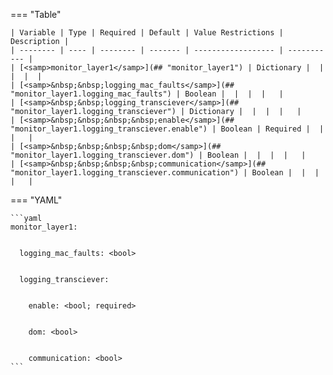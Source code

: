 <!--
  ~ Copyright (c) 2023 Arista Networks, Inc.
  ~ Use of this source code is governed by the Apache License 2.0
  ~ that can be found in the LICENSE file.
  -->
=== "Table"

    | Variable | Type | Required | Default | Value Restrictions | Description |
    | -------- | ---- | -------- | ------- | ------------------ | ----------- |
    | [<samp>monitor_layer1</samp>](## "monitor_layer1") | Dictionary |  |  |  |  |
    | [<samp>&nbsp;&nbsp;logging_mac_faults</samp>](## "monitor_layer1.logging_mac_faults") | Boolean |  |  |  |   |
    | [<samp>&nbsp;&nbsp;logging_transciever</samp>](## "monitor_layer1.logging_transciever") | Dictionary |  |  |  |   |
    | [<samp>&nbsp;&nbsp;&nbsp;&nbsp;enable</samp>](## "monitor_layer1.logging_transciever.enable") | Boolean | Required |  |  |   |
    | [<samp>&nbsp;&nbsp;&nbsp;&nbsp;dom</samp>](## "monitor_layer1.logging_transciever.dom") | Boolean |  |  |  |   |
    | [<samp>&nbsp;&nbsp;&nbsp;&nbsp;communication</samp>](## "monitor_layer1.logging_transciever.communication") | Boolean |  |  |  |   |

=== "YAML"

    ```yaml
    monitor_layer1:


      logging_mac_faults: <bool>


      logging_transciever:


        enable: <bool; required>


        dom: <bool>


        communication: <bool>
    ```

